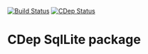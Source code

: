 [![Build Status](https://travis-ci.org/jomof/sqlite.svg?branch=master)](https://travis-ci.org/jomof/sqlite)
[![CDep Status](https://cdep-io.github.io/com.github.jomof/sqlite/latest/latest.svg)](https://github.com/jomof/sqlite/releases/latest)

# CDep SqlLite package


